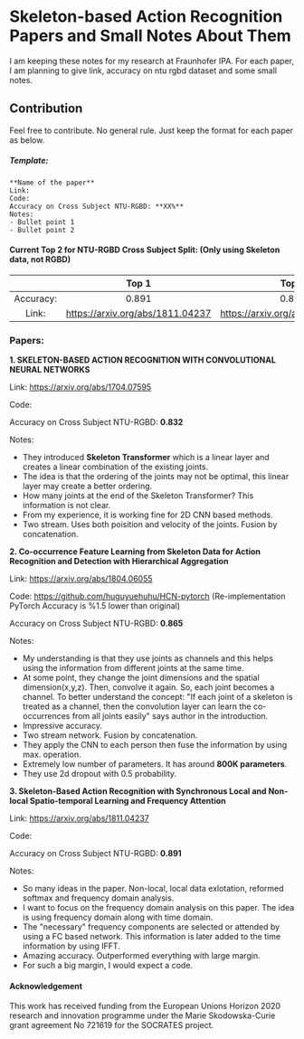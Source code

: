 # Skeleton-based Action Recognition Papers and Small Notes About Them
I am keeping these notes for my research at Fraunhofer IPA. For each paper, I am planning to give link, accuracy on ntu rgbd dataset and some small notes. 

## Contribution 
Feel free to contribute. No general rule. Just keep the format for each paper as below. 

##### Template:
    **Name of the paper**
    Link: 
	Code:
    Accuracy on Cross Subject NTU-RGBD: **XX%**
    Notes:
    - Bullet point 1
    - Bullet point 2

#### Current Top 2 for NTU-RGBD Cross Subject Split: (Only using Skeleton data, not RGBD)
|           |               Top 1              |               Top 2              |
|:---------:|:--------------------------------:|:--------------------------------:|
| Accuracy: |               0.891              |               0.865              |
|   Link:   | https://arxiv.org/abs/1811.04237 | https://arxiv.org/abs/1804.06055 |

### Papers:
**1. SKELETON-BASED ACTION RECOGNITION WITH CONVOLUTIONAL NEURAL
NETWORKS**

Link: https://arxiv.org/abs/1704.07595

Code:

Accuracy on Cross Subject NTU-RGBD: **0.832**

Notes:
- They introduced **Skeleton Transformer** which is a linear layer and creates a linear combination of the existing joints. 
- The idea is that the ordering of the joints may not be optimal, this linear layer may create a better ordering.
- How many joints at the end of the Skeleton Transformer? This information is not clear. 
- From my experience, it is working fine for 2D CNN based methods.
- Two stream. Uses both poisition and velocity of the joints. Fusion by concatenation. 

**2. Co-occurrence Feature Learning from Skeleton Data for Action Recognition and
Detection with Hierarchical Aggregation**

Link: https://arxiv.org/abs/1804.06055

Code: https://github.com/huguyuehuhu/HCN-pytorch (Re-implementation PyTorch Accuracy is %1.5 lower than original)

Accuracy on Cross Subject NTU-RGBD: **0.865**

Notes:
- My understanding is that they use joints as channels and this helps using the information from different joints at the same time.
- At some point, they change the joint dimensions and the spatial dimension(x,y,z). Then, convolve it again. So, each joint becomes a channel. To better understand the concept: "If each joint of a skeleton is treated as  a  channel,  then  the  convolution  layer  can  learn  the  co-occurrences from all joints easily" says author in the introduction.
- Impressive accuracy. 
- Two stream network. Fusion by concatenation. 
- They apply the CNN to each person then fuse the information by using max. operation. 
- Extremely low number of parameters. It has around **800K parameters**. 
- They use 2d dropout with 0.5 probability. 

**3. Skeleton-Based Action Recognition with Synchronous Local and Non-local Spatio-temporal Learning and Frequency Attention**

Link: https://arxiv.org/abs/1811.04237

Code: 

Accuracy on Cross Subject NTU-RGBD: **0.891**

Notes:
- So many ideas in the paper. Non-local, local data exlotation, reformed softmax and frequency domain analysis. 
- I want to focus on the frequency domain analysis on this paper. The idea is using frequency domain along with time domain. 
- The "necessary" frequency components are selected or attended by using a FC based network. This information is later added to the time information by using IFFT.  
- Amazing accuracy. Outperformed everything with large margin. 
- For such a big margin, I would expect a code. 


#### Acknowledgement 
This work has received funding from the European Unions Horizon  2020  research  and  innovation  programme  under  the Marie  Skodowska-Curie  grant  agreement  No  721619  for  the SOCRATES project. 

